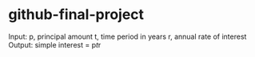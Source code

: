 # github-final-project

Input:
     p, principal amount
     t, time period in years
     r, annual rate of interest
Output:
     simple interest = p*t*r
